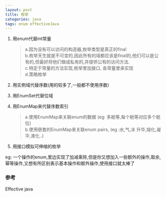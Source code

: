 ```yaml
---
layout: post
title: 枚举
categories: java
tags: enum effectiveJava
---
```


1.  用enum代替int常量

    >   a.因为没有可以访问的构造器,枚举类型是真正的final    
    >   b.枚举天生就是不可变的,因此所有的域都应该是final的,他们可以是公有的,但最好将他们做成私有的,并提供公有的访问方法.  
    >   c.特定于常量的方法实现,枚举里加接口, 各常量里来实现   
    >   d.策略枚举

4.  用实例域代替序数(用的较多了,一般都不使用序数)

5.  用EnumSet代替位域

6.  用EnumMap来代替序数索引
    
    >   a.使用EnumMap来关联enum的数据 (eg: 多舱等,每个舱等对应多个舱位)     
    >   b.使用嵌套的EnumMap来关联enum pairs, (eg :水,气,冰  升华,熔化,凝华,液化..)

7.  用接口模拟可伸缩的枚举

eg: 一个操作的enum,里边实现了加减乘除,但是你又想加入一些额外的操作,取余,幂等操作,又想有所区别表示基本操作和额外操作,使用接口就太棒了


### 参考

Effective java
